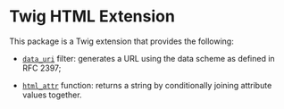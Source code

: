 Twig HTML Extension
===================

This package is a Twig extension that provides the following:

 * [`data_uri`][1] filter: generates a URL using the data scheme as defined in
   RFC 2397;

 * [`html_attr`][2] function: returns a string by conditionally joining attribute
   values together.

[1]: https://twig.symfony.com/data_uri
[2]: https://twig.symfony.com/html_classes
